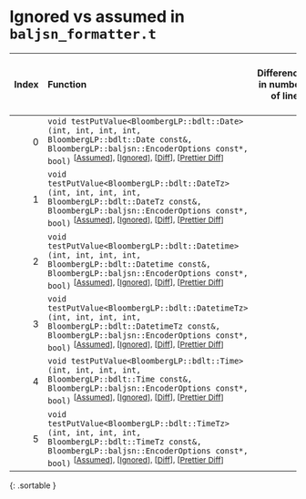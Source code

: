 # Ignored vs assumed in `baljsn_formatter.t`

<script src="../sorttable.js"></script>

|   Index | Function                                                                                                                                                                                                                                                                      |   Difference in number of lines |   Function size difference in bytes | Number of lines in assumed build   | Number of bytes in assumed build   | Number of lines in ignored build   | Number of bytes in ignored build   |
|--------:|:------------------------------------------------------------------------------------------------------------------------------------------------------------------------------------------------------------------------------------------------------------------------------|--------------------------------:|------------------------------------:|:-----------------------------------|:-----------------------------------|:-----------------------------------|:-----------------------------------|
|       0 | `void testPutValue<BloombergLP::bdlt::Date>(int, int, int, int, BloombergLP::bdlt::Date const&, BloombergLP::baljsn::EncoderOptions const*, bool)` <sup>\[[Assumed](0-assume)\], \[[Ignored](0-none)\], \[[Diff](0.diff.html)\], \[[Prettier Diff](0-diff.html)\]             |                               4 |                                  16 | 2,944                              | 4,316,368                          | 2,928                              | 4,316,368                          |
|       1 | `void testPutValue<BloombergLP::bdlt::DateTz>(int, int, int, int, BloombergLP::bdlt::DateTz const&, BloombergLP::baljsn::EncoderOptions const*, bool)` <sup>\[[Assumed](1-assume)\], \[[Ignored](1-none)\], \[[Diff](1.diff.html)\], \[[Prettier Diff](1-diff.html)\]         |                               4 |                                  16 | 2,944                              | 4,325,200                          | 2,928                              | 4,325,152                          |
|       2 | `void testPutValue<BloombergLP::bdlt::Datetime>(int, int, int, int, BloombergLP::bdlt::Datetime const&, BloombergLP::baljsn::EncoderOptions const*, bool)` <sup>\[[Assumed](2-assume)\], \[[Ignored](2-none)\], \[[Diff](2.diff.html)\], \[[Prettier Diff](2-diff.html)\]     |                               4 |                                  16 | 2,944                              | 4,322,256                          | 2,928                              | 4,322,224                          |
|       3 | `void testPutValue<BloombergLP::bdlt::DatetimeTz>(int, int, int, int, BloombergLP::bdlt::DatetimeTz const&, BloombergLP::baljsn::EncoderOptions const*, bool)` <sup>\[[Assumed](3-assume)\], \[[Ignored](3-none)\], \[[Diff](3.diff.html)\], \[[Prettier Diff](3-diff.html)\] |                               4 |                                  16 | 2,944                              | 4,331,088                          | 2,928                              | 4,331,008                          |
|       4 | `void testPutValue<BloombergLP::bdlt::Time>(int, int, int, int, BloombergLP::bdlt::Time const&, BloombergLP::baljsn::EncoderOptions const*, bool)` <sup>\[[Assumed](4-assume)\], \[[Ignored](4-none)\], \[[Diff](4.diff.html)\], \[[Prettier Diff](4-diff.html)\]             |                               4 |                                  16 | 2,944                              | 4,319,312                          | 2,928                              | 4,319,296                          |
|       5 | `void testPutValue<BloombergLP::bdlt::TimeTz>(int, int, int, int, BloombergLP::bdlt::TimeTz const&, BloombergLP::baljsn::EncoderOptions const*, bool)` <sup>\[[Assumed](5-assume)\], \[[Ignored](5-none)\], \[[Diff](5.diff.html)\], \[[Prettier Diff](5-diff.html)\]         |                               4 |                                  16 | 2,944                              | 4,328,144                          | 2,928                              | 4,328,080                          |
{: .sortable }
